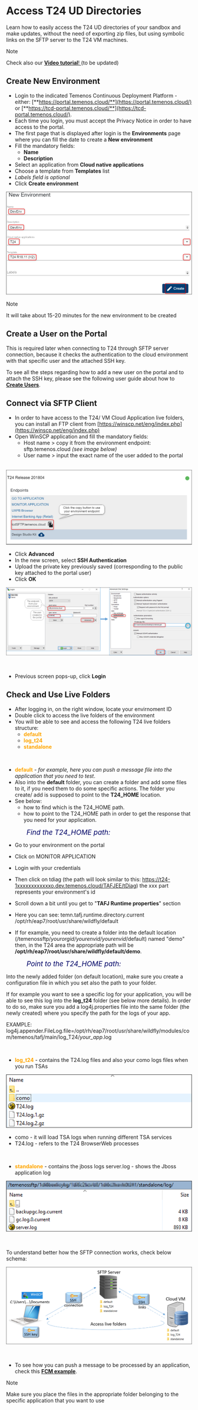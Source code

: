 # Access T24 UD Directories

Learn how to easily access the T24 UD directories of your sandbox and make updates, without the need of exporting zip files, but using symbolic links on the SFTP server to the T24 VM machines.

> [!Note]
> Check also our <a href="https://www.youtube.com/watch?v=wqBTV76cAOQ" target="_blank">**Video tutorial**!
</a> (to be updated)


## Create New Environment

 - Login to the indicated Temenos Continuous Deployment Platform - either: [**https://portal.temenos.cloud/**](https://portal.temenos.cloud/) or [**https://tcd-portal.temenos.cloud/**](https://tcd-portal.temenos.cloud/).
 - Each time you login, you must accept the Privacy Notice in order to have access to the portal.
 - The first page that is displayed after login is the **Environments** page where you can fill the date to create a **New environment**
- Fill the mandatory fields:
    - **Name**
    - **Description**
- Select an application from **Cloud native applications**
- Choose a template from **Templates** list
- *Labels field is optional*
- Click **Create environment**

![new environment](./images/env-new.png)

> [!Note]
> It will take about 15-20 minutes for the new environment to be created

## Create a User on the Portal

This is required later when connecting to T24 through SFTP server connection, because it checks the authentication to the cloud environment with that specific user and the attached SSH key.

To see all the steps regarding how to add a new user on the portal and to attach the SSH key, please see the following user guide about how to [**Create Users**](../techguides/user-creation-in-paas.md).

## Connect via SFTP Client

 - In order to have access to the T24/ VM Cloud Application live folders, you can install an FTP client from [https://winscp.net/eng/index.php](https://winscp.net/eng/index.php)
 - Open WinSCP application and fill the mandatory fields:
    - Host name > copy it from the environment endpoint: sftp.temenos.cloud *(see image below)*
    - User name > input the exact name of the user added to the portal


&nbsp;&nbsp;&nbsp;&nbsp;&nbsp;&nbsp;&nbsp;&nbsp;&nbsp;&nbsp;&nbsp;&nbsp;![sftp fields](./images/access-ud-endpoint.png)


- Click **Advanced**
- In the new screen, select **SSH Authentication** 
- Upload the private key previously saved (corresponding to the public key attached to the portal user)
- Click **OK**

![](./images/access-ud-sftp-fields.png)

<br>

 - Previous screen pops-up, click **Login**

## Check and Use Live Folders 

 - After logging in, on the right window, locate your envirnoment ID
 - Double click to access the live folders of the environment
 - You will be able to see and access the following T24 live folders structure:
   - <span style="color:orange">**default**</span>
   - <span style="color:orange">**log_t24**</span>
   - <span style="color:orange">**standalone**</span>

<br>

   - <span style="color:orange">**default**</span> - *for example, here you can push a message file into the application that you need to test*. 
   - Also into the **default** folder, you can create a folder and add some files to it, if you need them to do some specific actions. The folder you create/ add is supposed to point to the **T24_HOME** location.
   - See below:
       - how to find which is the T24_HOME path.
       - how to point to the T24_HOME path in order to get the response that you need for your application.

&nbsp;&nbsp;&nbsp;&nbsp;&nbsp;&nbsp;&nbsp;&nbsp;&nbsp;&nbsp;&nbsp;&nbsp;&nbsp;&nbsp;*<span style="color:#010466;font-size:14pt;">Find the T24_HOME path:</span>*

 - Go to your environment on the portal 
 - Click on MONITOR APPLICATION
 - Login with your credentials
 - Then click on tdiag (the path will look similar to this: https://t24-1xxxxxxxxxxxxo.dev.temenos.cloud/TAFJEE/tDiag)  the xxx part represents your environment's id
 - Scroll down a bit until you get to "**TAFJ Runtime properties**" section
 - Here you can see: temn.tafj.runtime.directory.current	/opt/rh/eap7/root/usr/share/wildfly/default


- If for example, you need to create a folder into the default location (/temenossftp/*yourorgid/yourenvid/yourenvid*/default) named "demo" then, in the T24 area the appropriate path will be **/opt/rh/eap7/root/usr/share/wildfly/default/demo**.


&nbsp;&nbsp;&nbsp;&nbsp;&nbsp;&nbsp;&nbsp;&nbsp;&nbsp;&nbsp;&nbsp;&nbsp;&nbsp;&nbsp;*<span style="color:#010466;font-size:14pt;">Point to the T24_HOME path:</span>*

Into the newly added folder (on default location), make sure you create a configuration file in which you set also the path to your folder.

If for example you want to see a specific log for your application, you will be able to see this log into the **log_t24** folder (see below more details). In order to do so, make sure you add a log4j.properties file into the same folder (the newly created) where you specify the path for the logs of your app. 

EXAMPLE: log4j.appender.FileLog.file=/opt/rh/eap7/root/usr/share/wildfly/modules/com/temenos/tafj/main/log_T24/*your_app*.log

<br>

   - <span style="color:orange">**log_t24**</span>  - contains the T24.log files and also your como logs files when you run TSAs

![access ud directories schema](./images/access-ud-como.png)

   - como - it will load TSA logs when running different TSA services
   - T24.log -  refers to the T24 BrowserWeb processes


<br>

  - <span style="color:orange">**standalone**</span> - contains the jboss logs
server.log - shows the Jboss application log

![access ud directories schema](./images/access-ud-standalone.png)
<br>

<br>

To understand better how the SFTP connection works, check below schema:

![access ud directories schema](./images/access-ud-schema.png)

<br>

 - To see how you can push a message to be processed by an application, check this [**FCM example**](../techguides/fcm-configuration.md#process-messages-in-the-fcm-application).

> [!Note]
> Make sure you place the files in the appropriate folder belonging to the specific application that you want to use

